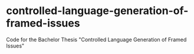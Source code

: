 # controlled-language-generation-of-framed-issues
Code for the Bachelor Thesis "Controlled Language Generation of Framed Issues"
